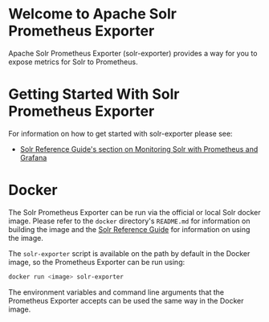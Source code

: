 <!--
  Licensed to the Apache Software Foundation (ASF) under one or more
  contributor license agreements.  See the NOTICE file distributed with
  this work for additional information regarding copyright ownership.
  The ASF licenses this file to You under the Apache License, Version 2.0
  (the "License"); you may not use this file except in compliance with
  the License.  You may obtain a copy of the License at

      http://www.apache.org/licenses/LICENSE-2.0

  Unless required by applicable law or agreed to in writing, software
  distributed under the License is distributed on an "AS IS" BASIS,
  WITHOUT WARRANTIES OR CONDITIONS OF ANY KIND, either express or implied.
  See the License for the specific language governing permissions and
  limitations under the License.
-->

Welcome to Apache Solr Prometheus Exporter
========

Apache Solr Prometheus Exporter (solr-exporter) provides a way for you to expose metrics for Solr to Prometheus.

# Getting Started With Solr Prometheus Exporter

For information on how to get started with solr-exporter please see:
 * [Solr Reference Guide's section on Monitoring Solr with Prometheus and Grafana](https://solr.apache.org/guide/monitoring-solr-with-prometheus-and-grafana.html)

# Docker

The Solr Prometheus Exporter can be run via the official or local Solr docker image.
Please refer to the `docker` directory's `README.md` for information on building the image
and the [Solr Reference Guide](https://solr.apache.org/guide/solr-in-docker.html) for information on using the image.

The `solr-exporter` script is available on the path by default in the Docker image, so the Prometheus Exporter can be run using:

```bash
docker run <image> solr-exporter
```

The environment variables and command line arguments that the Prometheus Exporter accepts can be used the same way in the Docker image.

